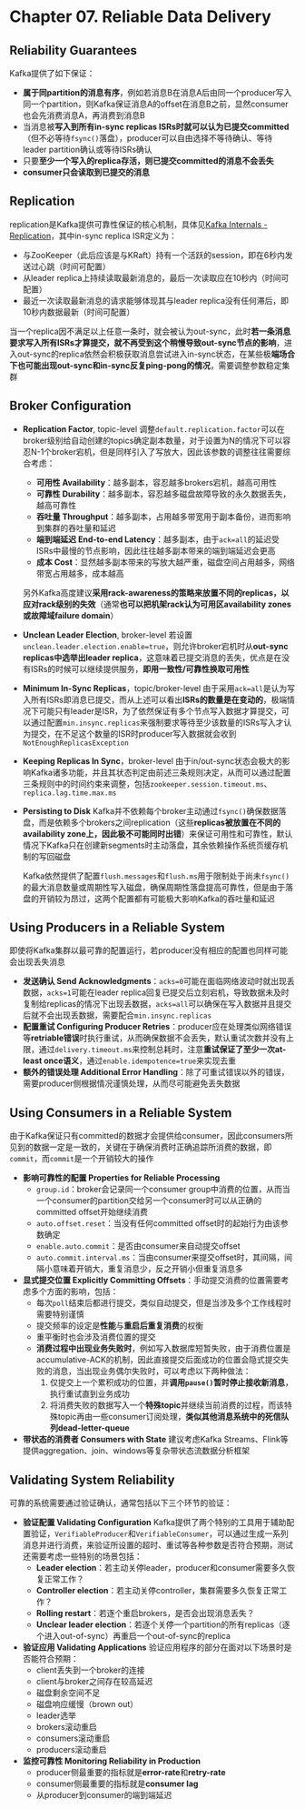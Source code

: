 # Chapter 07. Reliable Data Delivery

## Reliability Guarantees

Kafka提供了如下保证：

- **属于同partition的消息有序**，例如若消息B在消息A后由同一个producer写入同一个partition，则Kafka保证消息A的offset在消息B之前，显然consumer也会先消费消息A，再消费到消息B
- 当消息被**写入到所有in-sync replicas ISRs时就可以认为已提交committed**（但不必等待`fsync()`落盘），producer可以自由选择不等待确认、等待leader partition确认或等待ISRs确认
- 只要**至少一个写入的replica存活，则已提交committed的消息不会丢失**
- **consumer只会读取到已提交的消息**

## Replication

replication是Kafka提供可靠性保证的核心机制，具体见[Kafka Internals - Replication](https://github.com/JasonYuchen/notes/blob/master/kafka/06.Kafka_Internals.md#replication)，其中in-sync replica ISR定义为：

- 与ZooKeeper（此后应该是与KRaft）持有一个活跃的session，即在6秒内发送过心跳（时间可配置）
- 从leader replica上持续读取最新消息的，最后一次读取应在10秒内（时间可配置）
- 最近一次读取最新消息的请求能够体现其与leader replica没有任何滞后，即10秒内数据最新（时间可配置）

当一个replica因不满足以上任意一条时，就会被认为out-sync，此时**若一条消息要求写入所有ISRs才算提交，就不再受到这个稍慢导致out-sync节点的影响**，进入out-sync的replica依然会积极获取消息尝试进入in-sync状态，在某些极**端场合下也可能出现out-sync和in-sync反复ping-pong的情况**，需要调整参数稳定集群

## Broker Configuration

- **Replication Factor**, topic-level
  调整`default.replication.factor`可以在broker级别给自动创建的topics确定副本数量，对于设置为N的情况下可以容忍N-1个broker宕机，但是同样引入了写放大，因此该参数的调整往往需要综合考虑：
  - **可用性 Availability**：越多副本，容忍越多brokers宕机，越高可用性
  - **可靠性 Durability**：越多副本，容忍越多磁盘故障导致的永久数据丢失，越高可靠性
  - **吞吐量 Throughput**：越多副本，占用越多带宽用于副本备份，进而影响到集群的吞吐量和延迟
  - **端到端延迟 End-to-end Latency**：越多副本，由于`ack=all`的延迟受ISRs中最慢的节点影响，因此往往越多副本带来的端到端延迟会更高
  - **成本 Cost**：显然越多副本带来的写放大越严重，磁盘空间占用越多，网络带宽占用越多，成本越高

  另外Kafka高度建议**采用rack-awareness的策略来放置不同的replicas，以应对rack级别的失效**（通常**也可以把机架rack认为可用区availability zones或故障域failure domain**）
- **Unclean Leader Election**, broker-level
  若设置`unclean.leader.election.enable=true`，则允许broker宕机时从**out-sync replicas中选举出leader replica**，这意味着已提交消息的丢失，优点是在没有ISRs的时候可以继续提供服务，**即用一致性/可靠性换取可用性**
- **Minimum In-Sync Replicas**，topic/broker-level
  由于采用`ack=all`是认为写入所有ISRs即消息已提交，而从上述可以看出**ISRs的数量是在变动的**，极端情况下可能只有leader是ISR，为了依然保证有多个节点写入数据才算提交，可以通过配置`min.insync.replicas`来强制要求等待至少该数量的ISRs写入才认为提交，在不足这个数量的ISR时producer写入数据就会收到`NotEnoughReplicasException`
- **Keeping Replicas In Sync**，broker-level
  由于in/out-sync状态会极大的影响Kafka诸多功能，并且其状态判定由前述三条规则决定，从而可以通过配置三条规则中的时间约束来调整，包括`zookeeper.session.timeout.ms`、`replica.lag.time.max.ms`
- **Persisting to Disk**
  Kafka并不依赖每个broker主动通过`fsync()`确保数据落盘，而是依赖多个brokers之间replication（这些**replicas被放置在不同的availability zone上，因此极不可能同时出错**）来保证可用性和可靠性，默认情况下Kafka只在创建新segments时主动落盘，其余依赖操作系统页缓存机制的写回磁盘

  Kafka依然提供了配置`flush.messages`和`flush.ms`用于限制处于尚未`fsync()`的最大消息数量或周期性写入磁盘，确保周期性落盘提高可靠性，但是由于落盘的开销较为昂过，这两个配置都有可能极大影响Kafka的吞吐量和延迟

## Using Producers in a Reliable System

即使将Kafka集群以最可靠的配置运行，若producer没有相应的配置也同样可能会出现丢失消息

- **发送确认 Send Acknowledgments**：`acks=0`可能在面临网络波动时就出现丢数据，`acks=1`可能在leader replica回复已提交后立刻宕机，导致数据未及时复制给replicas的情况下出现丢数据，`acks=all`可以确保在写入数据并且提交后就不会出现丢数据，需要配合`min.insync.replicas`
- **配置重试 Configuring Producer Retries**：producer应在处理类似网络错误等**retriable错误**时执行重试，从而确保数据不会丢失，默认重试次数并没有上限，通过`delivery.timeout.ms`来控制总耗时，注意**重试保证了至少一次at-least once语义**，通过`enable.idempotence=true`来实现去重
- **额外的错误处理 Additional Error Handling**：除了可重试错误以外的错误，需要producer侧根据情况谨慎处理，从而尽可能避免丢失数据

## Using Consumers in a Reliable System

由于Kafka保证只有committed的数据才会提供给consumer，因此consumers所见到的数据一定是一致的，关键在于确保消费时正确追踪所消费的数据，即`commit`，而`commit`是一个开销较大的操作

- **影响可靠性的配置 Properties for Reliable Processing**
  - `group.id`：broker会记录同一个consumer group中消费的位置，从而当一个consumer的partition交给另一个consumer时可以从正确的committed offset开始继续消费
  - `auto.offset.reset`：当没有任何committed offset时的起始行为由该参数确定
  - `enable.auto.commit`：是否由consumer来自动提交offset
  - `auto.commit.interval.ms`：当由consumer来提交offset时，其间隔，间隔小意味着开销大，重复消息少，反之开销小但重复消息多
- **显式提交位置 Explicitly Committing Offsets**：手动提交消费的位置需要考虑多个方面的影响，包括：
  - 每次`poll`结束后都进行提交，类似自动提交，但是当涉及多个工作线程时需要特别谨慎
  - 提交频率的设定是**性能**与**重启后重复消费**的权衡
  - 重平衡时也会涉及消费位置的提交
  - **消费过程中出现业务失败时**，例如写入数据库短暂失败，由于消费位置是accumulative-ACK的机制，因此直接提交后面成功的位置会隐式提交失败的消息，当出现业务偶尔失败时，可以考虑以下两种做法：
    1. 仅提交上一个累积成功的位置，并**调用`pause()`暂时停止接收新消息**，执行重试直到业务成功
    2. 将消费失败的数据写入一个**特殊topic**并继续当前消费的过程，而该特殊topic再由一些consumer订阅处理，**类似其他消息系统中的死信队列dead-letter-queue**
- **带状态的消费者 Consumers with State**
  建议考虑Kafka Streams、Flink等提供aggregation、join、windows等复杂带状态流数据分析框架

## Validating System Reliability

可靠的系统需要通过验证确认，通常包括以下三个环节的验证：

- **验证配置 Validating Configuration**
  Kafka提供了两个特别的工具用于辅助配置验证，`VerifiableProducer`和`VerifiableConsumer`，可以通过生成一系列消息并进行消费，来验证所设置的超时、重试等各种参数是否符合预期，测试还需要考虑一些特别的场景包括：
  - **Leader election**：若主动关停leader，producer和consumer需要多久恢复正常工作？
  - **Controller election**：若主动关停controller，集群需要多久恢复正常工作？
  - **Rolling restart**：若逐个重启brokers，是否会出现消息丢失？
  - **Unclear leader election**：若逐个关停一个partition的所有replicas（逐个进入out-of-sync）再重启一个out-of-sync的replica
- **验证应用 Validating Applications**
  验证应用程序的部分在面对以下场景时是否能符合预期：
  - client丢失到一个broker的连接
  - client与broker之间存在较高延迟
  - 磁盘剩余空间不足
  - 磁盘响应缓慢（brown out）
  - leader选举
  - brokers滚动重启
  - consumers滚动重启
  - producers滚动重启
- **监控可靠性 Monitoring Reliability in Production**
  - producer侧最重要的指标就是**error-rate**和**retry-rate**
  - consumer侧最重要的指标就是**consumer lag**
  - 从producer到consumer的端到端延迟
